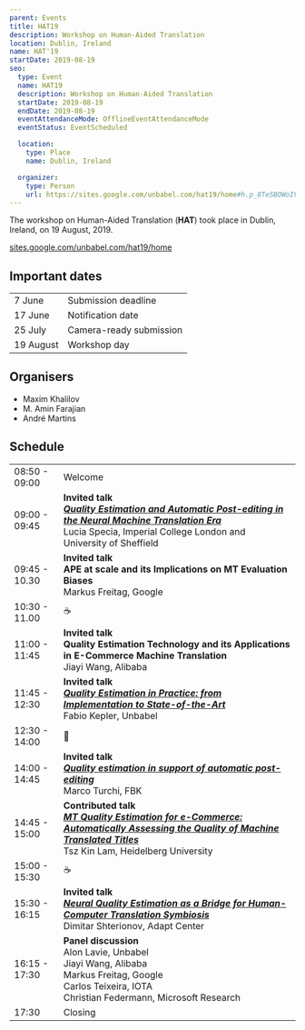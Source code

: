 ```yaml
---
parent: Events
title: HAT19
description: Workshop on Human-Aided Translation
location: Dublin, Ireland
name: HAT'19
startDate: 2019-08-19
seo:
  type: Event
  name: HAT19
  description: Workshop on Human-Aided Translation
  startDate: 2019-08-19
  endDate: 2019-08-19
  eventAttendanceMode: OfflineEventAttendanceMode
  eventStatus: EventScheduled

  location:
    type: Place
    name: Dublin, Ireland

  organizer:
    type: Person
    url: https://sites.google.com/unbabel.com/hat19/home#h.p_8TeSBOWoIVS4
---
```


The workshop on Human-Aided Translation (**HAT**) took place in Dublin, Ireland, on 19 August, 2019.

[sites.google.com/unbabel.com/hat19/home](https://sites.google.com/unbabel.com/hat19/home)


## Important dates

|     |     |
| --- | --- |
| 7 June | Submission deadline |
| 17 June | Notification date |
| 25 July | Camera-ready submission |
| 19 August | Workshop day |

## Organisers

- Maxim Khalilov
- M. Amin Farajian  
- André Martins

## Schedule

|     |     |
| --- | --- |
| 08:50 - 09:00 | Welcome |
| 09:00 - 09:45 | **Invited talk** <br>[***Quality Estimation and Automatic Post-editing in the Neural Machine Translation Era***](https://raw.githubusercontent.com/PersianNLPer/HAT2019/master/1.LuciaSpecia.QE-and-APE-in-the-NMT-Era.pdf) <br>Lucia Specia, Imperial College London and University of Sheffield |
| 09:45 - 10.30 | **Invited talk** <br>**APE at scale and its Implications on MT Evaluation Biases** <br>Markus Freitag, Google |
| 10:30 - 11.00 | ☕️ |
| 11:00 - 11:45 | **Invited talk** <br>**Quality Estimation Technology and its Applications in E-Commerce Machine Translation** <br>Jiayi Wang, Alibaba |
| 11:45 - 12:30 | **Invited talk** <br>[***Quality Estimation in Practice: from Implementation to State-of-the-Art***](https://raw.githubusercontent.com/PersianNLPer/HAT2019/master/4.FabioKepler.QE.in-Practice-from-Implementation-to-SOTA.pdf) <br>Fabio Kepler, Unbabel |
| 12:30 - 14:00 |	🍴 |
| 14:00 - 14:45 | **Invited talk** <br>[***Quality estimation in support of automatic post-editing***](https://raw.githubusercontent.com/PersianNLPer/HAT2019/master/5-1.MarcoTurchi.QE-in-support-of-APE.pdf) <br>Marco Turchi, FBK |
| 14:45 - 15:00 | **Contributed talk** <br>[***MT Quality Estimation for e-Commerce: Automatically Assessing the Quality of Machine Translated Titles***](https://raw.githubusercontent.com/PersianNLPer/HAT2019/master/5-2.TszKinLam.MT-QE-for-e-Commerce-Automatically-Assessing-the-Quality-of-MT-Titles.pdf) <br>Tsz Kin Lam, Heidelberg University |
| 15:00 - 15:30 | ☕️ |
| 15:30 - 16:15 | **Invited talk** <br>[***Neural Quality Estimation as a Bridge for Human-Computer Translation Symbiosis***](https://raw.githubusercontent.com/PersianNLPer/HAT2019/master/6.DimitarShterionov.Neural-QE-as-a-Bridge-for-Human-Computer-Translation-Symbiosis.pdf) <br>Dimitar Shterionov, Adapt Center |
| 16:15 - 17:30 | **Panel discussion** <br>Alon Lavie, Unbabel <br>Jiayi Wang, Alibaba <br>Markus Freitag, Google <br>Carlos Teixeira, IOTA <br>Christian Federmann, Microsoft Research |
| 17:30 | Closing |
